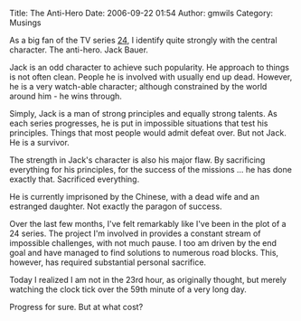 Title: The Anti-Hero
Date: 2006-09-22 01:54
Author: gmwils
Category: Musings

As a big fan of the TV series [24][], I identify quite strongly with the
central character. The anti-hero. Jack Bauer.

</p>

Jack is an odd character to achieve such popularity. He approach to
things is not often clean. People he is involved with usually end up
dead. However, he is a very watch-able character; although constrained
by the world around him - he wins through.

</p>

Simply, Jack is a man of strong principles and equally strong talents.
As each series progresses, he is put in impossible situations that test
his principles. Things that most people would admit defeat over. But not
Jack. He is a survivor.

</p>

The strength in Jack's character is also his major flaw. By sacrificing
everything for his principles, for the success of the missions ... he
has done exactly that. Sacrificed everything.

</p>

He is currently imprisoned by the Chinese, with a dead wife and an
estranged daughter. Not exactly the paragon of success.

</p>

Over the last few months, I've felt remarkably like I've been in the
plot of a 24 series. The project I'm involved in provides a constant
stream of impossible challenges, with not much pause. I too am driven by
the end goal and have managed to find solutions to numerous road blocks.
This, however, has required substantial personal sacrifice.

</p>

Today I realized I am not in the 23rd hour, as originally thought, but
merely watching the clock tick over the 59th minute of a very long day.

</p>

Progress for sure. But at what cost?

</p>

  [24]: http://www.fox.com/24/
